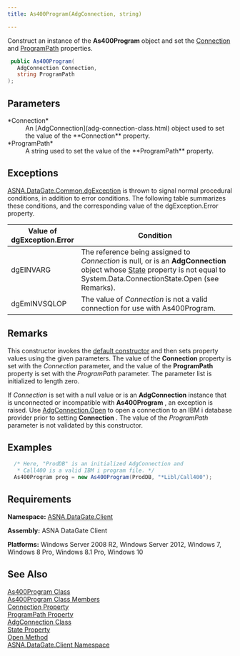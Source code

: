 ```yaml
---
title: As400Program(AdgConnection, string)

---
```


Construct an instance of the **As400Program** object and set the [Connection](as400program-class-connection-property.html) and [ProgramPath](as400program-class-program-path-property.html) properties.

```cs
 public As400Program(
   AdgConnection Connection,
   string ProgramPath
);
```

## Parameters

<dl>
        <dt>
          <span> *Connection* 
          </span>
        </dt>
        <dd>An [AdgConnection](adg-connection-class.html) object used to set the 
						value of the **Connection**  property. </dd>
        <dt>
 *ProgramPath* 
        </dt>
        <dd>A string used to set the value of the **ProgramPath**  property.</dd>
</dl>

## Exceptions

[ASNA.DataGate.Common.dgException](dgexception-class.html) is thrown to signal normal procedural conditions, in addition to error conditions. The following table summarizes these conditions, and the corresponding value of the dgException.Error property.
<br />



| Value of 							<br /> 							dgException.Error | Condition |
| ---- | ---- |
| dgEINVARG | The reference being assigned to *Connection* is null, or is an **AdgConnection** object whose [State](adg-connection-class-state-property.html) property is not equal to System.Data.ConnectionState.Open (see Remarks). |
| dgEmINVSQLOP | The value of *Connection* is not a valid connection for use with As400Program. |



## Remarks

This constructor invokes the [ default constructor](as400program-class-as400program-method1.html) and then sets property values using the given parameters. The value of the **Connection** property is set with the *Connection* parameter, and the value of the **ProgramPath** property is set with the *ProgramPath* parameter. The parameter list is initialized to length zero.

If *Connection* is set with a null value or is an **AdgConnection** instance that is unconnected or incompatible with **As400Program** , an exception is raised. Use [AdgConnection.Open](adg-connection-class-open-method.html) to open a connection to an IBM i database provider prior to setting **Connection** . The value of the *ProgramPath* parameter is not validated by this constructor.
## Examples


```cs 
  /* Here, "ProdDB" is an initialized AdgConnection and
   * Call400 is a valid IBM i program file. */
  As400Program prog = new As400Program(ProdDB, "*Libl/Call400");
```


## Requirements

**Namespace:** [ASNA.DataGate.Client](datagate-client-namespace.html) 

**Assembly:** ASNA DataGate Client

**Platforms:** Windows Server 2008 R2, Windows Server 2012, Windows 7, Windows 8 Pro, Windows 8.1 Pro, Windows 10
## See Also


[As400Program Class](as400program-class.html)
      <br />
[As400Program Class Members](as400program-members.html)
      <br />
[Connection Property](as400program-class-connection-property.html)
      <br />
[ProgramPath Property](as400program-class-program-path-property.html)
      <br />
[AdgConnection Class](adg-connection-class.html)
      <br />
[State Property](adg-connection-class-state-property.html)
      <br />
[Open Method](adg-connection-class-open-method.html)
      <br />
[ASNA.DataGate.Client Namespace](datagate-client-namespace.html)

